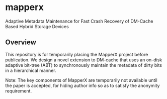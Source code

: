 # mapperx
Adaptive Metadata Maintenance for Fast Crash Recovery of DM-Cache Based Hybrid Storage Devices

## Overview
This repository is for temporarily placing the MapperX project before publication. 
We design a novel extension to DM-cache that uses an on-disk adaptive bit-tree (ABT) to synchronously
maintain the metadata of dirty bits in a hierarchical manner.

Note: The key components of MapperX are temporarily not available until the paper is accepted, 
for hiding author info so as to satisfy the anonymity requirement.

